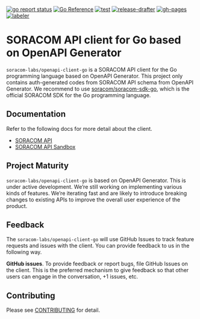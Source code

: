 [![go report status](https://goreportcard.com/badge/github.com/soracom-labs/openapi-client-go)](https://goreportcard.com/report/github.com/soracom-labs/openapi-client-go)
[![Go Reference](https://pkg.go.dev/badge/github.com/soracom-labs/openapi-client-go.svg)](https://pkg.go.dev/github.com/soracom-labs/openapi-client-go)
[![test](https://github.com/soracom-labs/openapi-client-go/workflows/test/badge.svg)](https://github.com/soracom-labs/openapi-client-go/actions/workflows/test.yml)
[![release-drafter](https://github.com/soracom-labs/openapi-client-go/workflows/release-drafter/badge.svg)](https://github.com/soracom-labs/openapi-client-go/actions/workflows/release-drafter.yml)
[![gh-pages](https://github.com/soracom-labs/openapi-client-go/workflows/gh-pages/badge.svg)](https://github.com/soracom-labs/openapi-client-go/actions/workflows/gh-pages.yml)
[![labeler](https://github.com/soracom-labs/openapi-client-go/workflows/labeler/badge.svg)](https://github.com/soracom-labs/openapi-client-go/actions/workflows/labeler.yml)

# SORACOM API client for Go based on OpenAPI Generator

`soracom-labs/openapi-client-go` is a SORACOM API client for the Go programming language based on OpenAPI Generator.
This project only contains auth-generated codes from SORACOM API schema from OpenAPI Generator.
We recommend to use [soracom/soracom-sdk-go](https://github.com/soracom/soracom-sdk-go), which is the official SORACOM SDK for the Go programming language.
## Documentation

Refer to the following docs for more detail about the client.

- [SORACOM API](https://soracom-labs.github.io/openapi-client-go/api/)
- [SORACOM API Sandbox](https://soracom-labs.github.io/openapi-client-go/sandbox/)

## Project Maturity

`soracom-labs/openapi-client-go` is based on OpenAPI Generator. This is under active development. We’re still working on implementing various kinds of features. We’re iterating fast and are likely to introduce breaking changes to existing APIs to improve the overall user experience of the product.

## Feedback

The `soracom-labs/openapi-client-go` will use GitHub Issues to track feature requests and issues with the client. You can provide feedback to us in the following way. 

**GitHub issues**. To provide feedback or report bugs, file GitHub Issues on the client. This is the preferred mechanism to give feedback so that other users can engage in the conversation, +1 issues, etc.

## Contributing
Please see [CONTRIBUTING](./.github/CONTRIBUTING.md) for detail.
